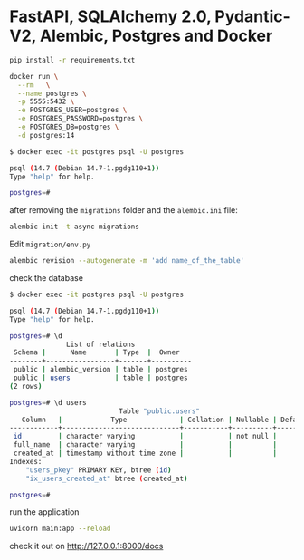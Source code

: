 # FastAPI, SQLAlchemy 2.0, Pydantic-V2, Alembic, Postgres and Docker

```bash
pip install -r requirements.txt
```

```bash
docker run \
  --rm   \
  --name postgres \
  -p 5555:5432 \
  -e POSTGRES_USER=postgres \
  -e POSTGRES_PASSWORD=postgres \
  -e POSTGRES_DB=postgres \
  -d postgres:14
```

```bash
$ docker exec -it postgres psql -U postgres

psql (14.7 (Debian 14.7-1.pgdg110+1))
Type "help" for help.

postgres=#
```

after removing the  `migrations` folder and the `alembic.ini` file:

```bash
alembic init -t async migrations
```

Edit `migration/env.py`

```bash
alembic revision --autogenerate -m 'add name_of_the_table'
```

check the database

```bash
$ docker exec -it postgres psql -U postgres

psql (14.7 (Debian 14.7-1.pgdg110+1))
Type "help" for help.

postgres=# \d
              List of relations
 Schema |      Name       | Type  |  Owner
--------+-----------------+-------+----------
 public | alembic_version | table | postgres
 public | users           | table | postgres
(2 rows)

postgres=# \d users
                           Table "public.users"
   Column   |            Type             | Collation | Nullable | Default
------------+-----------------------------+-----------+----------+---------
 id         | character varying           |           | not null |
 full_name  | character varying           |           |          |
 created_at | timestamp without time zone |           |          |
Indexes:
    "users_pkey" PRIMARY KEY, btree (id)
    "ix_users_created_at" btree (created_at)

postgres=#
```

run the application

```bash
uvicorn main:app --reload
```

check it out on <http://127.0.0.1:8000/docs>
